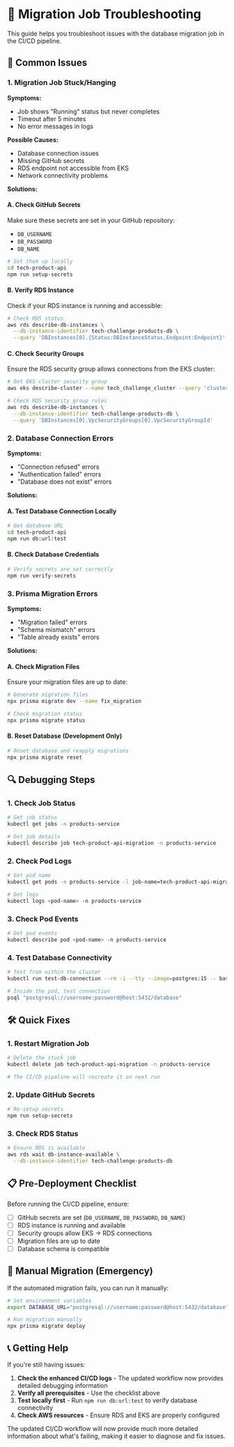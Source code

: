 # 🔧 Migration Job Troubleshooting

This guide helps you troubleshoot issues with the database migration job in the CI/CD pipeline.

## 🚨 Common Issues

### 1. Migration Job Stuck/Hanging

**Symptoms:**
- Job shows "Running" status but never completes
- Timeout after 5 minutes
- No error messages in logs

**Possible Causes:**
- Database connection issues
- Missing GitHub secrets
- RDS endpoint not accessible from EKS
- Network connectivity problems

**Solutions:**

#### A. Check GitHub Secrets
Make sure these secrets are set in your GitHub repository:
- `DB_USERNAME`
- `DB_PASSWORD`
- `DB_NAME`

```bash
# Set them up locally
cd tech-product-api
npm run setup-secrets
```

#### B. Verify RDS Instance
Check if your RDS instance is running and accessible:

```bash
# Check RDS status
aws rds describe-db-instances \
  --db-instance-identifier tech-challenge-products-db \
  --query 'DBInstances[0].{Status:DBInstanceStatus,Endpoint:Endpoint}'
```

#### C. Check Security Groups
Ensure the RDS security group allows connections from the EKS cluster:

```bash
# Get EKS cluster security group
aws eks describe-cluster --name tech_challenge_cluster --query 'cluster.resourcesVpcConfig.clusterSecurityGroupId'

# Check RDS security group rules
aws rds describe-db-instances \
  --db-instance-identifier tech-challenge-products-db \
  --query 'DBInstances[0].VpcSecurityGroups[0].VpcSecurityGroupId'
```

### 2. Database Connection Errors

**Symptoms:**
- "Connection refused" errors
- "Authentication failed" errors
- "Database does not exist" errors

**Solutions:**

#### A. Test Database Connection Locally
```bash
# Get database URL
cd tech-product-api
npm run db:url:test
```

#### B. Check Database Credentials
```bash
# Verify secrets are set correctly
npm run verify-secrets
```

### 3. Prisma Migration Errors

**Symptoms:**
- "Migration failed" errors
- "Schema mismatch" errors
- "Table already exists" errors

**Solutions:**

#### A. Check Migration Files
Ensure your migration files are up to date:

```bash
# Generate migration files
npx prisma migrate dev --name fix_migration

# Check migration status
npx prisma migrate status
```

#### B. Reset Database (Development Only)
```bash
# Reset database and reapply migrations
npx prisma migrate reset
```

## 🔍 Debugging Steps

### 1. Check Job Status
```bash
# Get job status
kubectl get jobs -n products-service

# Get job details
kubectl describe job tech-product-api-migration -n products-service
```

### 2. Check Pod Logs
```bash
# Get pod name
kubectl get pods -n products-service -l job-name=tech-product-api-migration

# Get logs
kubectl logs <pod-name> -n products-service
```

### 3. Check Pod Events
```bash
# Get pod events
kubectl describe pod <pod-name> -n products-service
```

### 4. Test Database Connectivity
```bash
# Test from within the cluster
kubectl run test-db-connection --rm -i --tty --image=postgres:15 -- bash

# Inside the pod, test connection
psql "postgresql://username:password@host:5432/database"
```

## 🛠️ Quick Fixes

### 1. Restart Migration Job
```bash
# Delete the stuck job
kubectl delete job tech-product-api-migration -n products-service

# The CI/CD pipeline will recreate it on next run
```

### 2. Update GitHub Secrets
```bash
# Re-setup secrets
npm run setup-secrets
```

### 3. Check RDS Status
```bash
# Ensure RDS is available
aws rds wait db-instance-available \
  --db-instance-identifier tech-challenge-products-db
```

## 📋 Pre-Deployment Checklist

Before running the CI/CD pipeline, ensure:

- [ ] GitHub secrets are set (`DB_USERNAME`, `DB_PASSWORD`, `DB_NAME`)
- [ ] RDS instance is running and available
- [ ] Security groups allow EKS → RDS connections
- [ ] Migration files are up to date
- [ ] Database schema is compatible

## 🚀 Manual Migration (Emergency)

If the automated migration fails, you can run it manually:

```bash
# Set environment variables
export DATABASE_URL="postgresql://username:password@host:5432/database"

# Run migration manually
npx prisma migrate deploy
```

## 📞 Getting Help

If you're still having issues:

1. **Check the enhanced CI/CD logs** - The updated workflow now provides detailed debugging information
2. **Verify all prerequisites** - Use the checklist above
3. **Test locally first** - Run `npm run db:url:test` to verify database connectivity
4. **Check AWS resources** - Ensure RDS and EKS are properly configured

The updated CI/CD workflow will now provide much more detailed information about what's failing, making it easier to diagnose and fix issues. 